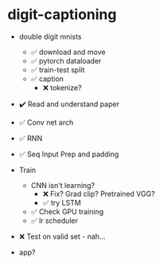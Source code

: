 # digit-captioning

* double digit mnists
  * ✅ download and move
  * ✅ pytorch dataloader
  * ✅ train-test split
  * ✅ caption
    * ❌ tokenize?

* ✔️ Read and understand paper
* ✅ Conv net arch
* ✅ RNN
* ✅ Seq Input Prep and padding

* Train
  * CNN isn't learning?
    * ❌ Fix? Grad clip? Pretrained VGG?
    * ✅ try LSTM
  * ✅ Check GPU training
  * ✅ lr scheduler
* ❌ Test on valid set - nah...
* app?
